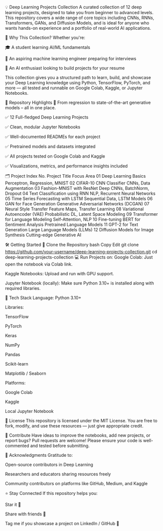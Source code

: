 💡 Deep Learning Projects Collection
A curated collection of 12 deep learning projects, designed to take you from beginner to advanced levels. This repository covers a wide range of core topics including CNNs, RNNs, Transformers, GANs, and Diffusion Models, and is ideal for anyone who wants hands-on experience and a portfolio of real-world AI applications.

🧠 Why This Collection?
Whether you're:

🎓 A student learning AI/ML fundamentals

💼 An aspiring machine learning engineer preparing for interviews

🤖 An AI enthusiast looking to build projects for your resume

This collection gives you a structured path to learn, build, and showcase your Deep Learning knowledge using Python, TensorFlow, PyTorch, and more — all tested and runnable on Google Colab, Kaggle, or Jupyter Notebooks.

📘 Repository Highlights
🚀 From regression to state-of-the-art generative models – all in one place.

✅ 12 Full-fledged Deep Learning Projects

✅ Clean, modular Jupyter Notebooks

✅ Well-documented READMEs for each project

✅ Pretrained models and datasets integrated

✅ All projects tested on Google Colab and Kaggle

✅ Visualizations, metrics, and performance insights included

🗂️ Project Index
No.	Project Title	Focus Area
01	Deep Learning Basics	Perceptron, Regression, MNIST
02	CIFAR-10 CNN Classifier	CNNs, Data Augmentation
03	Fashion-MNIST with ResNet	Deep CNNs, BatchNorm, Dropout
04	Text Classification using RNN	NLP, Recurrent Neural Networks
05	Time Series Forecasting with LSTM	Sequential Data, LSTM Models
06	GAN for Face Generation	Generative Adversarial Networks (DCGAN)
07	Neural Style Transfer	Feature Maps, Transfer Learning
08	Variational Autoencoder (VAE)	Probabilistic DL, Latent Space Modeling
09	Transformer for Language Modeling	Self-Attention, NLP
10	Fine-tuning BERT for Sentiment Analysis	Pretrained Language Models
11	GPT-2 for Text Generation	Large Language Models (LLMs)
12	Diffusion Models for Image Synthesis	Cutting-edge Generative AI

🛠️ Getting Started
🔧 Clone the Repository
bash
Copy
Edit
git clone https://github.com/your-username/deep-learning-projects-collection.git
cd deep-learning-projects-collection
💻 Run Projects on:
Google Colab: Just open the notebook via Colab link.

Kaggle Notebooks: Upload and run with GPU support.

Jupyter Notebook (locally):
Make sure Python 3.10+ is installed along with required libraries.

🧰 Tech Stack
Language: Python 3.10+

Libraries:

TensorFlow

PyTorch

Keras

NumPy

Pandas

Scikit-learn

Matplotlib / Seaborn

Platforms:

Google Colab

Kaggle

Local Jupyter Notebook

📄 License
This repository is licensed under the MIT License.
You are free to fork, modify, and use these resources — just give appropriate credit.

🚀 Contribute
Have ideas to improve the notebooks, add new projects, or report bugs?
Pull requests are welcome! Please ensure your code is well-commented and tested before submitting.

🙌 Acknowledgments
Gratitude to:

Open-source contributors in Deep Learning

Researchers and educators sharing resources freely

Community contributors on platforms like GitHub, Medium, and Kaggle

⭐ Stay Connected
If this repository helps you:

Star it 🌟

Share with friends 📢

Tag me if you showcase a project on LinkedIn / GitHub 🙌

